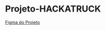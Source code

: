 # Projeto-HACKATRUCK

[Figma do Projeto](http://https://www.figma.com/design/rrAGOelT1oaeZKdEettanx/App-Family?node-id=0-1&t=CMg5rtCx9F2GLPpV-1 "Figma do Projeto")
